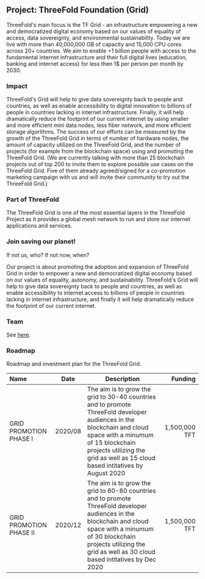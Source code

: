 ## Project: ThreeFold Foundation (Grid)

ThreeFold's main focus is the TF Grid - an infrastructure empowering a new and democratized digital economy based on our values of equality of access, data sovereignty, and environmental sustainability. Today we are live with more than 40,000,000 GB of capacity and 15,000 CPU cores across 20+ countries. We aim to enable +1 billion people with access to the fundamental internet infrastructure and their full digital lives (education, banking and internet access) for less then 1$ per person per month by 2030.

### Impact

ThreeFold's Grid will help to give data sovereignty back to people and countries, as well as enable accessibility to digital innovation to billions of people in countries lacking in internet infrastructure. Finally, it will help dramatically reduce the footprint of our current internet by using smaller and more efficient mini data nodes, less fiber network, and more efficient storage algorithms. The success of our efforts can be measured by the growth of the ThreeFold Grid in terms of number of hardware nodes, the amount of capacity utilized on the ThreeFold Grid, and the number of projects (for example from the blockchain space) using and promoting the ThreeFold Grid. (We are currently talking with more than 25 blockchain projects out of top 200 to invite them to explore possible use cases on the ThreeFold Grid. Five of them already agreed/signed for a co-promotion marketing campaign with us and will invite their community to try out the ThreeFold Grid.)

### Part of ThreeFold

The ThreeFold Grid is one of the most essential layers in the ThreeFold Project as it provides a global mesh network to run and store our internet applications and services.

### Join saving our planet!

If not us, who? If not now, when?

Our project is about promoting the adoption and expansion of ThreeFold Grid in order to empower a new and democratized digital economy based on our values of equality, autonomy, and sustainability. ThreeFold's Grid will help to give data sovereignty back to people and countries, as well as enable accessibility to internet access to billions of people in countries lacking in internet infrastructure, and finally it will help dramatically reduce the footprint of our current internet.

### Team

See [here](http://threefold.io/public/#/team).

### Roadmap

Roadmap and investment plan for the ThreeFold Grid.

| Name         | Date   | Description | Funding |
|:-------------|--------|-----------------|---------:|
| GRID PROMOTION PHASE I |  2020/08 | The aim is to grow the grid to 30-40 countries and to promote ThreeFold developer audiences in the blockchain and cloud space with a minumum of 15 blockchain projects utilizing the grid as well as 15 cloud based intitatives by August 2020 | 1,500,000 TFT |
| GRID PROMOTION PHASE II | 2020/12|  The aim is to grow the grid to 60-80 countries and to promote ThreeFold developer audiences in the blockchain and cloud space with a minumum of 30 blockchain projects utilizing the grid as well as 30 cloud based intitatives by Dec 2020 | 1,500,000 TFT | 


